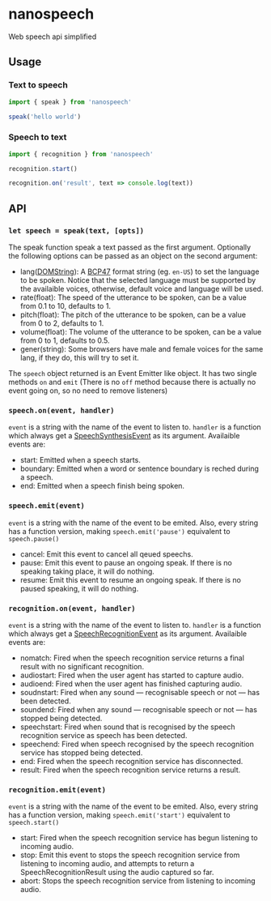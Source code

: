 # nanospeech
Web speech api simplified

## Usage
### Text to speech

```js
import { speak } from 'nanospeech'

speak('hello world')
```

### Speech to text
```js
import { recognition } from 'nanospeech'

recognition.start()

recognition.on('result', text => console.log(text))
```

## API
### `let speech = speak(text, [opts])`

The speak function speak a text passed as the first argument. Optionally the 
following options can be passed as an object on the second argument:

- lang([DOMString][DOMString]): A [BCP47][BCP47] format string (eg. `en-US`) to 
set the language to be spoken. Notice that the selected language must be 
supported by the availaible voices, otherwise, default voice and language will 
be used.
- rate(float): The speed of the utterance to be spoken, can be a value from 0.1 
to 10, defaults to 1.
- pitch(float): The pitch of the utterance to be spoken, can be a value from 0 
to 2, defaults to 1.
- volume(float): The volume of the utterance to be spoken, can be a value from 
0 to 1, defaults to 0.5.
- gener(string): Some browsers have male and female voices for the same lang, if 
they do, this will try to set it.

The `speech` object returned is an Event Emitter like object. It has two single 
methods `on` and `emit` (There is no `off` method because there is actually no 
event going on, so no need to remove listeners)

### `speech.on(event, handler)`
`event` is a string with the name of the event to listen to. `handler` is a 
function which always get a [SpeechSynthesisEvent][SpeechSynthesisEvent] as its 
argument. Availaible events are:

- start: Emitted when a speech starts.
- boundary: Emitted when a word or sentence boundary is reched during a speech.
- end: Emitted when a speech finish being spoken.

### `speech.emit(event)`
`event` is a string with the name of the event to be emited. Also, every string 
has a function version, making `speech.emit('pause')` equivalent to 
`speech.pause()`

- cancel: Emit this event to cancel all qeued speechs.
- pause: Emit this event to pause an ongoing speak. If there is no speaking 
taking place, it will do nothing.
- resume: Emit this event to resume an ongoing speak. If there is no paused 
speaking, it will do nothing.

### `recognition.on(event, handler)`
`event` is a string with the name of the event to listen to. `handler` is a 
function which always get a [SpeechRecognitionEvent][SpeechRecognitionEvent] as 
its argument. Availaible events are:

- nomatch: Fired when the speech recognition service returns a final result with 
no significant recognition. 
- audiostart: Fired when the user agent has started to capture audio.
- audioend: Fired when the user agent has finished capturing audio.
- soudnstart: Fired when any sound — recognisable speech or not — has been 
detected.
- soundend: Fired when any sound — recognisable speech or not — has stopped 
being detected.
- speechstart: Fired when sound that is recognised by the speech recognition 
service as speech has been detected.
- speechend: Fired when speech recognised by the speech recognition service has 
stopped being detected.
- end: Fired when the speech recognition service has disconnected.
- result: Fired when the speech recognition service returns a result.

### `recognition.emit(event)`
`event` is a string with the name of the event to be emited. Also, every string 
has a function version, making `speech.emit('start')` equivalent to 
`speech.start()`

- start: Fired when the speech recognition service has begun listening to 
incoming audio.
- stop: Emit this event to stops the speech recognition service from listening 
to incoming audio, and attempts to return a SpeechRecognitionResult using the 
audio captured so far.
- abort: Stops the speech recognition service from listening to incoming audio.

[DOMString]: https://heycam.github.io/webidl/#idl-DOMString
[BCP47]: https://tools.ietf.org/html/bcp47
[SpeechSynthesisEvent]: https://developer.mozilla.org/en-US/docs/Web/API/SpeechSynthesisEvent
[SpeechRecognitionEvent]: https://developer.mozilla.org/en-US/docs/Web/API/SpeechRecognitionEvent
